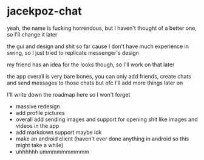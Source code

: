 # jacekpoz-chat
yeah, the name is fucking horrendous, but I haven't thought of a better one, so I'll change it later

the gui and design and shit so far cause I don't have much experience in swing, so I just tried to replicate messenger's design

my friend has an idea for the looks though, so I'll work on that later

the app overall is very bare bones, you can only add friends, create chats and send messages to those chats but ofc I'll add more things later on

I'll write down the roadmap here so I won't forget

- massive redesign
- add profile pictures
- overall add sending images and support for opening shit like images and videos in the app
- add markdown support maybe idk
- make an android client (haven't ever done anything in android so this might take a while)
- uhhhhhh ummmmmmmmmm